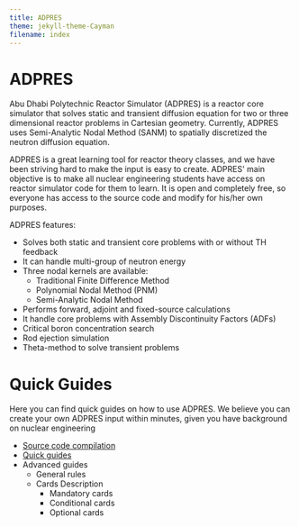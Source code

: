 ```yaml
---
title: ADPRES
theme: jekyll-theme-Cayman
filename: index
---
```


# ADPRES

Abu Dhabi Polytechnic Reactor Simulator (ADPRES) is a reactor core simulator that solves static and transient diffusion equation for two or three dimensional reactor problems in Cartesian geometry. Currently, ADPRES uses Semi-Analytic Nodal Method (SANM) to spatially discretized the neutron diffusion equation.

ADPRES is a great learning tool for reactor theory classes, and we have been striving hard to make the input is easy to create. ADPRES' main objective is to make all nuclear engineering students have access on reactor simulator code for them to learn. It is open and completely free, so everyone has access to the source code and modify for his/her own purposes.

ADPRES features:
* Solves both static and transient core problems with or without TH feedback
* It can handle multi-group of neutron energy
* Three nodal kernels are available:
  * Traditional Finite Difference Method
  * Polynomial Nodal Method (PNM)
  * Semi-Analytic Nodal Method
* Performs forward, adjoint and fixed-source calculations
* It handle core problems with Assembly Discontinuity Factors (ADFs)
* Critical boron concentration search
* Rod ejection simulation
* Theta-method to solve transient problems

# Quick Guides

Here you can find quick guides on how to use ADPRES. We believe you can create your own ADPRES input within minutes, given you have background on nuclear engineering

* [Source code compilation](https://imronuke.github.io/ADPRES/install)
* [Quick guides](https://imronuke.github.io/ADPRES/install)
* Advanced guides
  * General rules
  * Cards Description
    * Mandatory cards
    * Conditional cards
    * Optional cards
